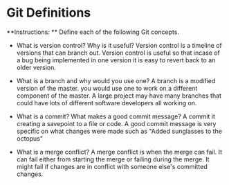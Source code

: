 # Git Definitions

**Instructions: ** Define each of the following Git concepts.

* What is version control?  Why is it useful?
Version control is a timeline of versions that can branch out. Version control is useful so that incase of a bug being implemented in one version it is easy to revert back to an older version. 

* What is a branch and why would you use one?
A branch is a modified version of the master. you would use one to work on a different component of the master. A large project may have many branches that could have lots of different software developers all working on.

* What is a commit? What makes a good commit message?
A commit it creating a savepoint to a file or code. 
A good commit message is very specific on what changes were made such as "Added sunglasses to the octopus"

* What is a merge conflict?
A merge conflict is when the merge can fail.
It can fail either from starting the merge or failing during the merge.
It might fail if changes are in conflict with someone else's committed changes.